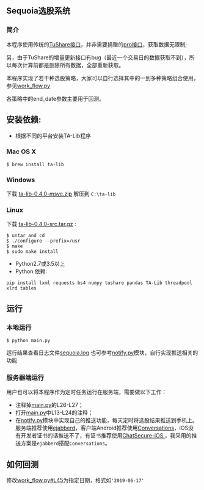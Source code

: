 ## Sequoia选股系统
### 简介
本程序使用传统的[TuShare接口](http://tushare.org/)，并非需要捐赠的[pro接口](https://tushare.pro/)，获取数据无限制;

另，由于TuShare的增量更新接口有bug（最近一个交易日的数据获取不到），所以每次计算前都是删除所有数据，全部重新获取。

本程序实现了若干种选股策略，大家可以自行选择其中的一到多种策略组合使用，参见[work_flow.py](https://github.com/sngyai/Sequoia/blob/master/work_flow.py#L29-L34)

各策略中的end_date参数主要用于回测。

## 安装依赖:
 * 根据不同的平台安装TA-Lib程序

### Mac OS X

```
$ brew install ta-lib
```

### Windows

下载 [ta-lib-0.4.0-msvc.zip](http://prdownloads.sourceforge.net/ta-lib/ta-lib-0.4.0-msvc.zip)
解压到 ``C:\ta-lib``



### Linux

下载 [ta-lib-0.4.0-src.tar.gz](http://prdownloads.sourceforge.net/ta-lib/ta-lib-0.4.0-src.tar.gz) :
```
$ untar and cd
$ ./configure --prefix=/usr
$ make
$ sudo make install
```
 * Python2.7或3.5以上
 * Python 依赖:
 ```
 pip install lxml requests bs4 numpy tushare pandas TA-Lib threadpool xlrd tables 
 ```
 
## 运行
### 本地运行
```
$ python main.py
```
运行结果查看日志文件[sequoia.log](sequoia.log)
也可参考[notify.py](notify.py)模块，自行实现推送相关的功能

### 服务器端运行
用户也可以将本程序作为定时任务运行在服务端，需要做以下工作：
* 注释掉[main.py](https://github.com/sngyai/Sequoia/blob/master/main.py#L26-L27)的L26-L27；
* 打开[main.py](https://github.com/sngyai/Sequoia/blob/master/main.py#L13-L24)中L13-L24的注释；
* 在[notify.py](notify.py)模块中实现自己的推送功能，每天定时将选股结果推送到手机上。服务端推荐使用[ejabberd](https://github.com/processone/ejabberd)，客户端Android推荐使用[Conversations](https://github.com/siacs/Conversations)，iOS没有开发者证书的话推送不了，有证书推荐使用[ChatSecure-iOS
](https://github.com/ChatSecure/ChatSecure-iOS)，我采用的推送方案是`ejabberd`搭配`Conversations`。


## 如何回测

修改[work_flow.py#L45](https://github.com/sngyai/Sequoia/blob/master/work_flow.py#L45)为指定日期，格式如`'2019-06-17'`

